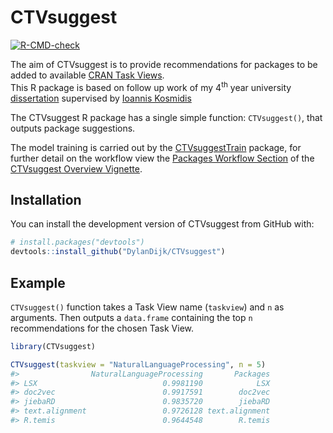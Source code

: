 
<!-- README.md is generated from README.Rmd. Please edit that file -->

# CTVsuggest

<!-- badges: start -->

[![R-CMD-check](https://github.com/DylanDijk/CTVsuggest/actions/workflows/R-CMD-check.yaml/badge.svg)](https://github.com/DylanDijk/CTVsuggest/actions/workflows/R-CMD-check.yaml)
<!-- badges: end -->

The aim of CTVsuggest is to provide recommendations for packages to be
added to available [CRAN Task
Views](https://github.com/cran-task-views/ctv#available-task-views).  
This R package is based on follow up work of my 4<sup>th</sup> year university [dissertation](https://dylandijk.github.io/assets/pdf/Dissertation.pdf) supervised by [Ioannis Kosmidis](https://www.ikosmidis.com/)

The CTVsuggest R package has a single simple function: `CTVsuggest()`,
that outputs package suggestions.

The model training is carried out by the
[CTVsuggestTrain](https://dylandijk.github.io/CTVsuggestTrain/) package,
for further detail on the workflow view the [Packages Workflow
Section](https://dylandijk.github.io/CTVsuggest/articles/CTVsuggest-Overview.html#the-package-workflow)
of the [CTVsuggest Overview
Vignette](https://dylandijk.github.io/CTVsuggest/articles/CTVsuggest-Overview.html).

## Installation

You can install the development version of CTVsuggest from GitHub with:

``` r
# install.packages("devtools")
devtools::install_github("DylanDijk/CTVsuggest")
```

## Example

`CTVsuggest()` function takes a Task View name (`taskview`) and `n` as
arguments. Then outputs a `data.frame` containing the top `n`
recommendations for the chosen Task View.

``` r
library(CTVsuggest)

CTVsuggest(taskview = "NaturalLanguageProcessing", n = 5)
#>                NaturalLanguageProcessing       Packages
#> LSX                            0.9981190            LSX
#> doc2vec                        0.9917591        doc2vec
#> jiebaRD                        0.9835720        jiebaRD
#> text.alignment                 0.9726128 text.alignment
#> R.temis                        0.9644548        R.temis
```
